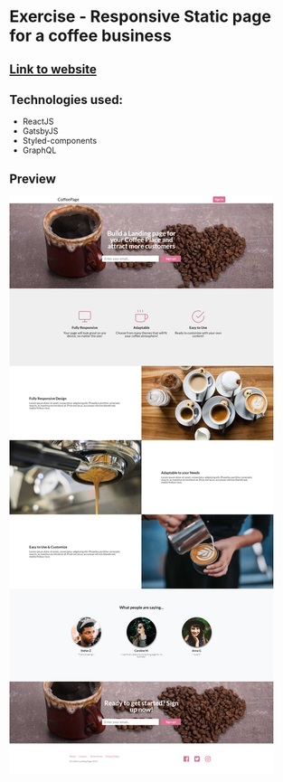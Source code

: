 # Exercise - Responsive Static page for a coffee business

## [Link to website](https://coffee-landing-page.netlify.com/)

## Technologies used:

- ReactJS
- GatsbyJS
- Styled-components
- GraphQL

## Preview

![image](./readme_image.jpg)
